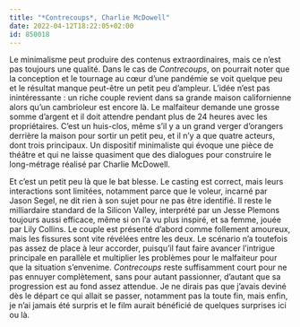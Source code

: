 ```yaml
---
title: "*Contrecoups*, Charlie McDowell"
date: 2022-04-12T18:22:05+02:00
id: 850018 
---
```


Le minimalisme peut produire des contenus extraordinaires, mais ce n’est pas toujours une qualité. Dans le cas de *Contrecoups*, on pourrait noter que la conception et le tournage au cœur d’une pandémie se voit quelque peu et le résultat manque peut-être un petit peu d’ampleur. L’idée n’est pas inintéressante : un riche couple revient dans sa grande maison californienne alors qu’un cambrioleur est encore là. Le malfaiteur demande une grosse somme d’argent et il doit attendre pendant plus de 24 heures avec les propriétaires. C’est un huis-clos, même s’il y a un grand verger d’orangers derrière la maison pour sortir un petit peu, et il n’y a que quatre acteurs, dont trois principaux. Un dispositif minimaliste qui évoque une pièce de théâtre et qui ne laisse quasiment que des dialogues pour construire le long-métrage réalisé par Charlie McDowell.

Et c’est un petit peu là que le bat blesse. Le casting est correct, mais leurs interactions sont limitées, notamment parce que le voleur, incarné par Jason Segel, ne dit rien à son sujet pour ne pas être identifié. Il reste le milliardaire standard de la Silicon Valley, interprété par un Jesse Plemons toujours aussi efficace, même si on l’a vu plus inspiré, et sa femme, jouée par Lily Collins. Le couple est présenté d’abord comme follement amoureux, mais les fissures sont vite révélées entre les deux. Le scénario n’a toutefois pas assez de place à leur accorder, puisqu’il faut faire avancer l’intrigue principale en parallèle et multiplier les problèmes pour le malfaiteur pour que la situation s’envenime. *Contrecoups* reste suffisamment court pour ne pas ennuyer complètement, sans pour autant passionner, d’autant que sa progression est au fond assez attendue. Je ne dirais pas que j’avais deviné dès le départ ce qui allait se passer, notamment pas la toute fin, mais enfin, je n’ai jamais été surpris et le film aurait bénéficié de quelques surprises ici ou là. 
